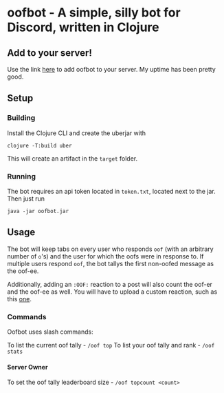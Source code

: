 # oofbot - A simple, silly bot for Discord, written in Clojure

## Add to your server!

Use the link [here](https://discord.com/api/oauth2/authorize?client_id=700527695804629002&permissions=67584&scope=bot%20applications.commands) to add oofbot to your server. My uptime has been pretty good.

## Setup

### Building

Install the Clojure CLI and create the uberjar with

```
clojure -T:build uber
```

This will create an artifact in the `target` folder.

### Running

The bot requires an api token located in `token.txt`, located next to the jar. Then just run

```
java -jar oofbot.jar
```

## Usage

The bot will keep tabs on every user who responds `oof` (with an arbitrary number of `o`'s) and the user for which the oofs were in response to. If multiple users respond `oof`, the bot tallys the first non-oofed message as the oof-ee.

Additionally, adding an `:OOF:` reaction to a post will also count the oof-er and the oof-ee as well. You will have to upload a custom reaction, such as this [one](https://discordemoji.com/emoji/OOF).

### Commands

Oofbot uses slash commands:

To list the current oof tally - `/oof top`
To list your oof tally and rank - `/oof stats`

#### Server Owner

To set the oof tally leaderboard size - `/oof topcount <count>`
